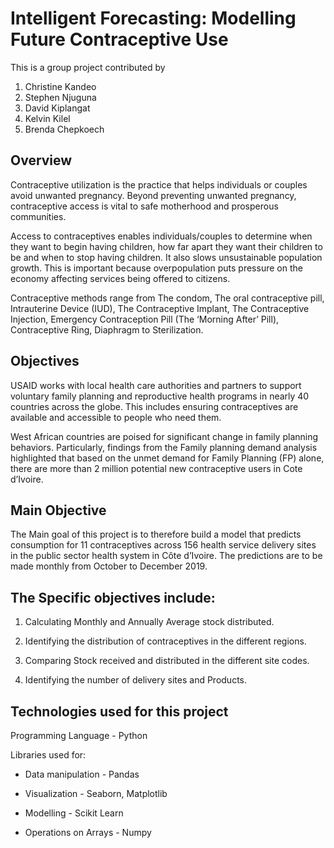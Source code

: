 # Intelligent Forecasting: Modelling Future Contraceptive Use

This is a group project contributed by

1. Christine Kandeo
2. Stephen Njuguna
3. David Kiplangat
4. Kelvin Kilel
5. Brenda Chepkoech

## Overview

Contraceptive utilization is the practice that helps individuals or couples avoid unwanted pregnancy. Beyond preventing unwanted pregnancy, contraceptive access is vital to safe motherhood and prosperous communities.  

Access to contraceptives enables individuals/couples to determine when they want to begin having children, how far apart they want their children to be and when to stop having children. It also slows unsustainable  population growth. This is important because overpopulation puts pressure on the economy affecting services being offered to citizens. 

Contraceptive methods range from The condom, The oral contraceptive pill, Intrauterine Device (IUD), The Contraceptive Implant, The Contraceptive Injection, Emergency Contraception Pill (The ‘Morning After’ Pill), Contraceptive Ring, Diaphragm to Sterilization.

 ## Objectives
 
 USAID  works with local health care authorities and partners to support voluntary family planning and reproductive health programs in nearly 40 countries across the globe. This includes ensuring contraceptives are available and accessible to people who need them. 
 
West African countries are poised for significant change in family planning behaviors.
Particularly, findings from the Family planning demand analysis highlighted that based on the unmet demand for Family Planning (FP) alone, there are more than 2 million potential new contraceptive users in Cote d’Ivoire.

## Main Objective

The Main goal of this project is  to therefore build  a model that  predicts consumption for 11 contraceptives across 156 health service delivery sites in the public sector health system in Côte d’Ivoire. The predictions are to be made monthly from October to December 2019.

## The Specific objectives include:

1. Calculating Monthly and Annually  Average stock distributed.

2. Identifying the distribution of contraceptives in the different regions.

3. Comparing  Stock received and distributed in the different site codes.

4. Identifying the number of delivery sites and Products.

## Technologies used for this project

Programming Language - Python

Libraries used for:

 - Data manipulation -  Pandas

 - Visualization - Seaborn, Matplotlib

 - Modelling - Scikit Learn

 - Operations on Arrays - Numpy

